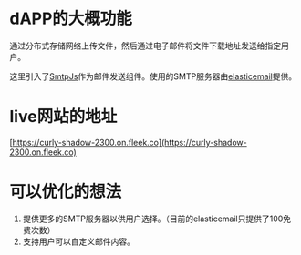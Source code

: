 # dAPP的大概功能
通过分布式存储网络上传文件，然后通过电子邮件将文件下载地址发送给指定用户。

这里引入了[SmtpJs](https://smtpjs.com/)作为邮件发送组件。使用的SMTP服务器由[elasticemail](https://elasticemail.com/)提供。

# live网站的地址
[https://curly-shadow-2300.on.fleek.co](https://curly-shadow-2300.on.fleek.co)

# 可以优化的想法
1. 提供更多的SMTP服务器以供用户选择。（目前的elasticemail只提供了100免费次数）
2. 支持用户可以自定义邮件内容。
